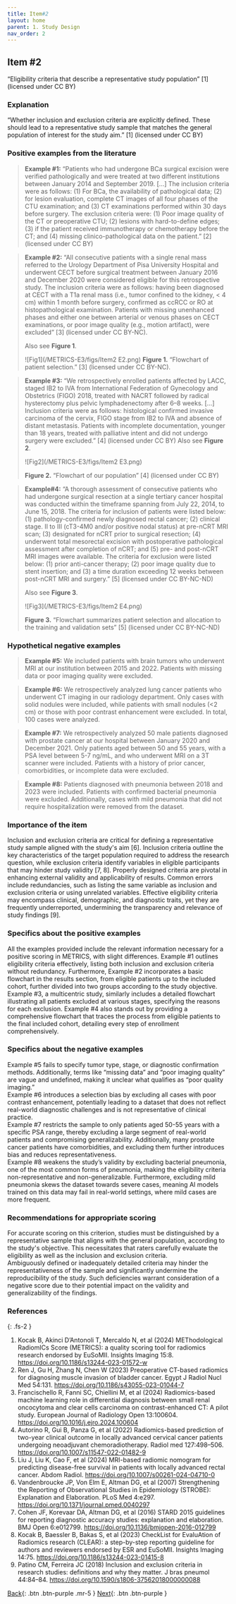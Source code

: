 ```yaml
---
title: Item#2
layout: home
parent: 1. Study Design
nav_order: 2
---
```


## Item #2
“Eligibility criteria that describe a representative study population” [1]  (licensed under CC BY)

### Explanation
“Whether inclusion and exclusion criteria are explicitly defined. These should lead to a representative study sample that matches the general population of interest for the study aim.” [1]  (licensed under CC BY)


### Positive examples from the literature
> **Example #1:** “Patients who had undergone BCa surgical excision were verified pathologically and were treated at two different institutions between January 2014 and September 2019. […] The inclusion criteria were as follows: (1) For BCa, the availability of pathological data; (2) for lesion evaluation, complete CT images of all four phases of the CTU examination; and (3) CT examinations performed within 30 days before surgery. The exclusion criteria were: (1) Poor image quality of the CT or preoperative CTU; (2) lesions with hard-to-define edges; (3) if the patient received immunotherapy or chemotherapy before the CT; and (4) missing clinico-pathological data on the patient.” [2] (licensed under CC BY)  

> **Example #2:** “All consecutive patients with a single renal mass referred to the Urology Department of Pisa University Hospital and underwent CECT before surgical treatment between January 2016 and December 2020 were considered eligible for this retrospective study. The inclusion criteria were as follows: having been diagnosed at CECT with a T1a renal mass (i.e., tumor confined to the kidney, < 4 cm) within 1 month before surgery, confirmed as ccRCC or RO at histopathological examination. Patients with missing unenhanced phases and either one between arterial or venous phases on CECT examinations, or poor image quality (e.g., motion artifact), were excluded” [3] (licensed under CC BY-NC).
>
> Also see **Figure 1**.
>
>![Fig1](/METRICS-E3/figs/Item2 E2.png) 
> **Figure 1.** “Flowchart of patient selection.” [3] (licensed under CC BY-NC).

> **Example #3:** “We retrospectively enrolled patients affected by LACC, staged IB2 to IVA from International Federation of Gynecology and Obstetrics (FIGO) 2018, treated with NACRT followed by radical hysterectomy plus pelvic lymphadenectomy after 6–8 weeks. […] Inclusion criteria were as follows: histological confirmed invasive carcinoma of the cervix, FIGO stage from IB2 to IVA and absence of distant metastasis. Patients with incomplete documentation, younger than 18 years, treated with palliative intent and did not undergo surgery were excluded.” [4] (licensed under CC BY)
> Also see **Figure 2**.
>
>![Fig2](/METRICS-E3/figs/Item2 E3.png)
>
> **Figure 2.** “Flowchart of our population” [4] (licensed under CC BY)

> **Example#4:** “A thorough assessment of consecutive patients who had undergone surgical resection at a single tertiary cancer hospital was conducted within the timeframe spanning from July 22, 2014, to June 15, 2018. The criteria for inclusion of patients were listed below: (1) pathology-confirmed newly diagnosed rectal cancer; (2) clinical stage. II to III (cT3-4M0 and/or positive nodal status) at pre-nCRT MRI scan; (3) designated for nCRT prior to surgical resection; (4) underwent total mesorectal excision with postoperative pathological assessment after completion of nCRT; and (5) pre- and post-nCRT MRI images were available. The criteria for exclusion were listed below: (1) prior anti-cancer therapy; (2) poor image quality due to stent insertion; and (3) a time duration exceeding 12 weeks between post-nCRT MRI and surgery.” [5]  (licensed under CC BY-NC-ND)
>
> Also see **Figure 3**.
>
>![Fig3](/METRICS-E3/figs/Item2 E4.png)
>
> **Figure 3.** “Flowchart summarizes patient selection and allocation to the training and validation sets” [5]  (licensed under CC BY-NC-ND)

### Hypothetical negative examples
> **Example #5:** We included patients with brain tumors who underwent MRI at our institution between 2015 and 2022. Patients with missing data or poor imaging quality were excluded.

> **Example #6:** We retrospectively analyzed lung cancer patients who underwent CT imaging in our radiology department. Only cases with solid nodules were included, while patients with small nodules (<2 cm) or those with poor contrast enhancement were excluded. In total, 100 cases were analyzed.

> **Example #7:** We retrospectively analyzed 50 male patients diagnosed with prostate cancer at our hospital between January 2020 and December 2021. Only patients aged between 50 and 55 years, with a PSA level between 5-7 ng/mL, and who underwent MRI on a 3T scanner were included. Patients with a history of prior cancer, comorbidities, or incomplete data were excluded.

> **Example #8:** Patients diagnosed with pneumonia between 2018 and 2023 were included. Patients with confirmed bacterial pneumonia were excluded. Additionally, cases with mild pneumonia that did not require hospitalization were removed from the dataset.

### Importance of the item
Inclusion and exclusion criteria are critical for defining a representative study sample aligned with the study's aim [6]. Inclusion criteria outline the key characteristics of the target population required to address the research question, while exclusion criteria identify variables in eligible participants that may hinder study validity [7, 8]. Properly designed criteria are pivotal in enhancing external validity and applicability of results. Common errors include redundancies, such as listing the same variable as inclusion and exclusion criteria or using unrelated variables. Effective eligibility criteria may encompass clinical, demographic, and diagnostic traits, yet they are frequently underreported, undermining the transparency and relevance of study findings [9].

### Specifics about the positive examples
All the examples provided include the relevant information necessary for a positive scoring in METRICS, with slight differences. Example #1 outlines eligibility criteria effectively, listing both inclusion and exclusion criteria without redundancy. Furthermore, Example #2 incorporates a basic flowchart in the results section, from eligible patients up to the included cohort, further divided into two groups according to the study objective. Example #3, a multicentric study, similarly includes a detailed flowchart illustrating all patients excluded at various stages, specifying the reasons for each exclusion. Example #4 also stands out by providing a comprehensive flowchart that traces the process from eligible patients to the final included cohort, detailing every step of enrollment comprehensively. 

### Specifics about the negative examples
Example #5 fails to specify tumor type, stage, or diagnostic confirmation methods. Additionally, terms like “missing data” and “poor imaging quality” are vague and undefined, making it unclear what qualifies as “poor quality imaging.”  
Example #6 introduces a selection bias by excluding all cases with poor contrast enhancement, potentially leading to a dataset that does not reflect real-world diagnostic challenges and is not representative of clinical practice.   
Example #7 restricts the sample to only patients aged 50-55 years with a specific PSA range, thereby excluding a large segment of real-world patients and compromising generalizability. Additionally, many prostate cancer patients have comorbidities, and excluding them further introduces bias and reduces representativeness.   
Example #8 weakens the study’s validity by excluding bacterial pneumonia, one of the most common forms of pneumonia, making the eligibility criteria non-representative and non-generalizable. Furthermore, excluding mild pneumonia skews the dataset towards severe cases, meaning AI models trained on this data may fail in real-world settings, where mild cases are more frequent.

### Recommendations for appropriate scoring
For accurate scoring on this criterion, studies must be distinguished by a representative sample that aligns with the general population, according to the study's objective. This necessitates that raters carefully evaluate the eligibility as well as the inclusion and exclusion criteria.  
Ambiguously defined or inadequately detailed criteria may hinder the representativeness of the sample and significantly undermine the reproducibility of the study. Such deficiencies warrant consideration of a negative score due to their potential impact on the validity and generalizability of the findings.

### References

{: .fs-2 }

1. 	Kocak B, Akinci D’Antonoli T, Mercaldo N, et al (2024) METhodological RadiomICs Score (METRICS): a quality scoring tool for radiomics research endorsed by EuSoMII. Insights Imaging 15:8. https://doi.org/10.1186/s13244-023-01572-w
2. 	Ren J, Gu H, Zhang N, Chen W (2023) Preoperative CT-based radiomics for diagnosing muscle invasion of bladder cancer. Egypt J Radiol Nucl Med 54:131. https://doi.org/10.1186/s43055-023-01044-7
3. 	Francischello R, Fanni SC, Chiellini M, et al (2024) Radiomics-based machine learning role in differential diagnosis between small renal oncocytoma and clear cells carcinoma on contrast-enhanced CT: A pilot study. European Journal of Radiology Open 13:100604. https://doi.org/10.1016/j.ejro.2024.100604
4. 	Autorino R, Gui B, Panza G, et al (2022) Radiomics-based prediction of two-year clinical outcome in locally advanced cervical cancer patients undergoing neoadjuvant chemoradiotherapy. Radiol med 127:498–506. https://doi.org/10.1007/s11547-022-01482-9
5. 	Liu J, Liu K, Cao F, et al (2024) MRI-based radiomic nomogram for predicting disease-free survival in patients with locally advanced rectal cancer. Abdom Radiol. https://doi.org/10.1007/s00261-024-04710-0
6. 	Vandenbroucke JP, Von Elm E, Altman DG, et al (2007) Strengthening the Reporting of Observational Studies in Epidemiology (STROBE): Explanation and Elaboration. PLoS Med 4:e297. https://doi.org/10.1371/journal.pmed.0040297
7. 	Cohen JF, Korevaar DA, Altman DG, et al (2016) STARD 2015 guidelines for reporting diagnostic accuracy studies: explanation and elaboration. BMJ Open 6:e012799. https://doi.org/10.1136/bmjopen-2016-012799
8. 	Kocak B, Baessler B, Bakas S, et al (2023) CheckList for EvaluAtion of Radiomics research (CLEAR): a step-by-step reporting guideline for authors and reviewers endorsed by ESR and EuSoMII. Insights Imaging 14:75. https://doi.org/10.1186/s13244-023-01415-8
9. 	Patino CM, Ferreira JC (2018) Inclusion and exclusion criteria in research studies: definitions and why they matter. J bras pneumol 44:84–84. https://doi.org/10.1590/s1806-37562018000000088

[Back](https://radiomic.github.io/METRICS-E3/docs/Study%20Design%20(Item%201-3)/Item%201.html){: .btn .btn-purple  .mr-5  }
[Next](https://radiomic.github.io/METRICS-E3/docs/Study%20Design%20(Item%201-3)/Item%203.html){: .btn .btn-purple   }
